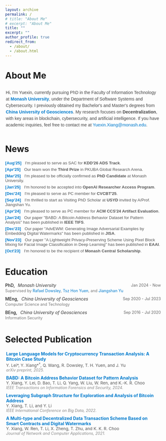 ```yaml
---
layout: archive
permalink: /
# title: "About Me"
# excerpt: "About Me"
title: ""
excerpt: ""
author_profile: true
redirect_from: 
  - /about/
  - /about.html
---
```


About Me
======
<div style="font-family: Arial, sans-serif; font-size: 1em; color: #444; line-height: 1.5; padding: 10px 2px; margin: 2px 0;">
  Hi, I'm Yuexin, currently pursuing PhD in the Faculty of Information Technology at 
  <strong><a href="https://www.monash.edu/" style="color: #007acc; text-decoration: none;">Monash University</a></strong>, under the Department of Software Systems and Cybersecurity. 
  I previously obtained my Bachelor's and Master's degrees from 
  <strong><a href="https://en.cug.edu.cn" style="color: #007acc; text-decoration: none;">China University of Geosciences</a></strong>. 
  My research focuses on <strong>Decentralization</strong>, with key areas in blockchain, cybersecurity, and artificial intelligence. 
  If you have academic inquiries, feel free to contact me at 
  <a href="mailto:Yuexin.Xiang@monash.edu" style="color: #007acc; text-decoration: none;">Yuexin.Xiang@monash.edu</a>.
</div>



News
======

<style>
  .list__news {
    list-style: none;
    padding-left: 0;
    margin: 0;
    font-family: Arial, sans-serif;
    font-size: 0.95em;
    color: #555;
  }
  .list__news li {
    padding: 3px 0;
    border-bottom: none;
  }
  .list__news li:last-child {
    border-bottom: none;
  }
  .list__news li span.date {
    font-weight: bold;
    color: #007acc; 
    margin-right: 8px;
  }
</style>

<ul class="list__news">
  <li><span class="date">[Aug'25]</span> I'm pleased to serve as SAC for <strong>KDD'26 ADS Track</strong>.</li>
  <li><span class="date">[Apr'25]</span> Our team won the <strong>Third Prize</strong> in PKUBA Global Research Arena.</li>
  <li><span class="date">[Mar'25]</span> I'm pleased to be officially confirmed as <strong>PhD Candidate</strong> at Monash University.</li>
  <li><span class="date">[Jan'25]</span> I'm honored to be accepted into <strong>OpenAI Researcher Access Program</strong>.</li>
  <li><span class="date">[Dec'24]</span> I'm pleased to serve as PC member for <strong>CVCBT'25</strong>.</li>
  <li><span class="date">[Sep'24]</span> I’m thrilled to start as Visiting PhD Scholar at <strong>USYD</strong> invited by A/Prof. Jiangshan Yu.</li>
  <li><span class="date">[Apr'24]</span> I'm pleased to serve as PC member for <strong>ACM CCS'24 Artifact Evaluation</strong>.</li>
  <li><span class="date">[Jan'24]</span> Our paper "BABD: A Bitcoin Address Behavior Dataset for Pattern Analysis" has been published in <strong>IEEE TIFS</strong>.</li>
  <li><span class="date">[Dec'23]</span> Our paper "AdvEWM: Generating Image Adversarial Examples by Embedding Digital Watermarks" has been published in <strong>JISA</strong>.</li>
  <li><span class="date">[Nov'23]</span> Our paper "A Lightweight Privacy-Preserving Scheme Using Pixel Block Mixing for Facial Image Classification in Deep Learning" has been published in <strong>EAAI</strong>.</li>
  <li><span class="date">[Oct'23]</span> I'm honored to be the recipient of <strong>Monash Central Scholarship</strong>.</li>
</ul>

<!--
<ul class="list__news" style="list-style: none; padding-left: 0;">
  <li><span style="color: blue;">[Jan'25]</span> I'm honored to receive funding from <strong>OpenAI Researcher Access Program</strong>. </li>
  <li><span style="color: blue;">[Dec'24]</span> I'm pleased to serve as PC member for <strong>CVCBT'25</strong>.</li>
  <li><span style="color: blue;">[Sep'24]</span> I’m thrilled to start as Visiting PhD Scholar at <strong>USYD</strong> invited by A/Prof. Jiangshan Yu.</li>
  <li><span style="color: blue;">[Apr'24]</span> I'm pleased to serve as PC member for <strong>ACM CCS'24 Artifact Evaluation</strong>.</li>
  <li><span style="color: blue;">[Jan'24]</span> Our paper "BABD: A Bitcoin Address Behavior Dataset for Pattern Analysis" has been published in <strong>IEEE TIFS</strong>.</li>
  <li><span style="color: blue;">[Dec'23]</span> Our paper "AdvEWM: Generating Image Adversarial Examples by Embedding Digital Watermarks" has been published in <strong>JISA</strong>.</li>
  <li><span style="color: blue;">[Nov'23]</span> Our paper "A Lightweight Privacy-Preserving Scheme Using Pixel Block Mixing for Facial Image Classification in Deep Learning" has been published in <strong>EAAI</strong>.</li>
  <li><span style="color: blue;">[Oct'23]</span> I'm honored to be the recipient of <strong>Monash Central Scholarship</strong>.</li>
</ul>
-->



Education
======

<style>
  .education-item {
    margin-bottom: 5px;
    padding-bottom: 5px;
  }

  .edu-top {
    display: flex;
    flex-wrap: wrap;
    justify-content: space-between;
    align-items: center;
    font-size: 1em;
  }
  .edu-left {

  }
  .edu-degree {
    font-weight: 500;
    font-size: 1em;
  }
  .edu-university {
    margin-left: 6px;
    font-style: italic;
    color: #333;
  }
  .edu-time {
    font-size: 0.9em;
    color: #666;
  }

  .edu-details {
    margin-top: 2px;
    font-size: 0.9em;
    color: #777;
  }

  .edu-details a {
    color: #007acc;
    text-decoration: none;
  }
</style>

<div class="education-item">
  <div class="edu-top">
    <div class="edu-left">
      <span class="edu-degree">PhD,</span>
      <span class="edu-university">Monash University</span>
    </div>
    <div class="edu-time">Jan 2024 - Now</div>
  </div>
  <div class="edu-details">
    Supervised by <a href="https://dowsley.net">Rafael Dowsley</a>, 
    <a href="https://thyuen.github.io">Tsz Hon Yuen</a>, and 
    <a href="https://jiangshanyu.github.io">Jiangshan Yu</a>
  </div>
</div>

<div class="education-item">
  <div class="edu-top">
    <div class="edu-left">
      <span class="edu-degree">MEng,</span>
      <span class="edu-university">China University of Geosciences</span>
    </div>
    <div class="edu-time">Sep 2020 - Jul 2023</div>
  </div>
  <div class="edu-details">
    Computer Science and Technology
  </div>
</div>

<div class="education-item">
  <div class="edu-top">
    <div class="edu-left">
      <span class="edu-degree">BEng,</span>
      <span class="edu-university">China University of Geosciences</span>
    </div>
    <div class="edu-time">Sep 2016 - Jul 2020</div>
  </div>
  <div class="edu-details">
    Information Security
  </div>
</div>


<!-- * PhD, Monash University, 2024 - Now (supervised by [Rafael Dowsley](https://dowsley.net), [Tsz Hon Yuen](https://thyuen.github.io), and [Jiangshan Yu](https://jiangshanyu.github.io/))-->
<!--* MEng in Computer Science and Technology, China University of Geosciences, 2020 - 2023-->
<!--* BEng in Information Security, China University of Geosciences, 2016 - 2020-->
 
Selected Publication
======

<div style="margin: 3px 0; padding: 3px;">
  <strong> <a href="https://arxiv.org/abs/2501.18158" style="text-decoration: none; color: #007acc;">Large Language Models for Cryptocurrency Transaction Analysis: A Bitcoin Case Study</a></strong> <br />
  <span style="font-size: 0.95em; color: #555;">Y. Lei*, Y. Xiang*<sup>†</sup>, Q. Wang, R. Dowsley, T. H. Yuen, and J. Yu</span> <br />
  <em style="font-size: 0.9em; color: #888;">arXiv preprint, 2025.</em>
</div>

<div style="margin: 3px 0; padding: 3px;">
  <strong> <a href="https://doi.org/10.1109/TIFS.2023.3347894" style="text-decoration: none; color: #007acc;">BABD: A Bitcoin Address Behavior Dataset for Pattern Analysis</a></strong> <br />
  <span style="font-size: 0.95em; color: #555;">Y. Xiang, Y. Lei, D. Bao, T. Li, Q. Yang, W. Liu, W. Ren, and K.-K. R. Choo</span> <br />
  <em style="font-size: 0.9em; color: #888;">IEEE Transactions on Information Forensics and Security, 2024.</em>
</div>

<div style="margin: 3px 0; padding: 3px;">
  <strong> <a href="https://doi.org/10.1109/BigData55660.2022.10020980" style="text-decoration: none; color: #007acc;">Leveraging Subgraph Structure for Exploration and Analysis of Bitcoin Address</a></strong> <br />
  <span style="font-size: 0.95em; color: #555;">Y. Xiang, T. Li, and Y. Li</span> <br />
  <em style="font-size: 0.9em; color: #888;">IEEE International Conference on Big Data, 2022.</em>
</div>

<div style="margin: 3px 0; padding: 3px;">
  <strong> <a href="https://doi.org/10.1016/j.jnca.2020.102953" style="text-decoration: none; color: #007acc;">A Multi-type and Decentralized Data Transaction Scheme Based on Smart Contracts and Digital Watermarks</a></strong> <br />
  <span style="font-size: 0.95em; color: #555;">Y. Xiang, W. Ren, T. Li, X. Zheng, T. Zhu, and K. K. R. Choo</span> <br />
  <em style="font-size: 0.9em; color: #888;">Journal of Network and Computer Applications, 2021.</em>
</div>

